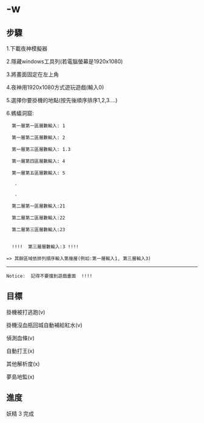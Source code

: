 # -w


步驟
--------------------------

1.下載夜神模擬器

2.隱藏windows工具列(若電腦螢幕是1920x1080)
	
3.將畫面固定在左上角

4.夜神用1920x1080方式遊玩遊戲(輸入0)

5.選擇你要掛機的地點(按先後順序排序1,2,3....)

6.螞蟻洞窟: 

      第一層第一區層數輸入: 1

      第一層第二區層數輸入: 2

      第一層第三區層數輸入: 1.3 

      第一層第四區層數輸入: 4

      第一層第五區層數輸入: 5

	   .

	   .

	  第二層第一區層數輸入:21

	  第二層第二區層數輸入:22

	  第二層第三區層數輸入:23


      !!!!  第三層層數輸入:3 !!!!

  	=> 其餘區域依排列順序輸入第幾層(例如:第一層輸入1, 第三層輸入3)



--------------
	Notice:  記得不要擋到遊戲畫面  !!!!

	

目標
------------------------------------------


掛機被打逃跑(v)

掛機沒血瓶回城自動補給紅水(v)  

偵測血條(v)
       
自動打王(x)

其他解析度(x)

夢島地監(x)

進度
----------------------
妖精 3 完成
